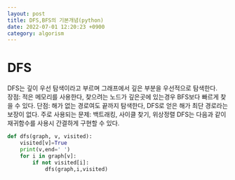 ```yaml
---
layout: post
title: DFS,BFS의 기본개념(python)
date: 2022-07-01 12:20:23 +0900
category: algorism
---
```


# DFS
DFS는 깊이 우선 탐색이라고 부르며 그래프에서 깊은 부분을 우선적으로 탐색한다.\
장점: 적은 메모리를 사용한다, 찾으려는 노드가 깊은곳에 있는경우 BFS보다 빠르게 찾을 수 있다.
단점: 해가 없는 경로여도 끝까지 탐색한다, DFS로 얻은 해가 최단 경로라는 보장이 없다.
주로 사용되는 문제: 백트래킹, 사이클 찾기, 위상정렬
DFS는 다음과 같이 재귀함수를 사용시 간결하게 구현할 수 있다.
```python
def dfs(graph, v, visited):
    visited[v]=True
    print(v,end=' ')
    for i in graph[v]:
        if not visited[i]:
            dfs(graph,i,visited)
```